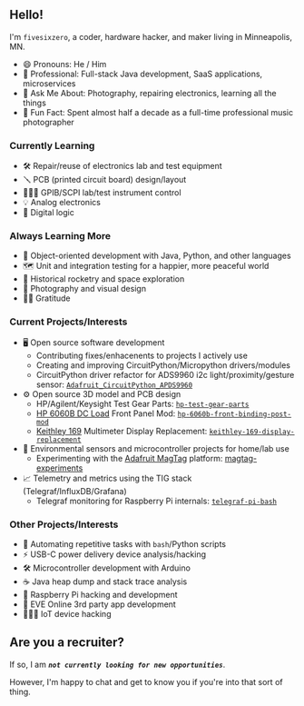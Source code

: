## Hello!

I'm `fivesixzero`, a coder, hardware hacker, and maker living in Minneapolis, MN.

- 😄 Pronouns: He / Him
- 🏢 Professional: Full-stack Java development, SaaS applications, microservices
- 💬 Ask Me About: Photography, repairing electronics, learning all the things
- 🤔 Fun Fact: Spent almost half a decade as a full-time professional music photographer

### Currently Learning

- 🛠 Repair/reuse of electronics lab and test equipment
- 🪛 PCB (printed circuit board) design/layout
- 👨🏻‍🔬 GPIB/SCPI lab/test instrument control
- 💡 Analog electronics
- 🤖 Digital logic

### Always Learning More

- 🐍 Object-oriented development with Java, Python, and other languages
- 🗺 Unit and integration testing for a happier, more peaceful world
- 🚀 Historical rocketry and space exploration
- 🔬 Photography and visual design
- 🙏🏼 Gratitude

### Current Projects/Interests

- 🖥 Open source software development
  - Contributing fixes/enhacenents to projects I actively use
  - Creating and improving CircuitPython/Micropython drivers/modules
  - CircuitPython driver refactor for ADS9960 i2c light/proximity/gesture sensor: [`Adafruit_CircuitPython_APDS9960`](https://github.com/adafruit/Adafruit_CircuitPython_APDS9960/pull/39)
- ⚙️ Open source 3D model and PCB design
  - HP/Agilent/Keysight Test Gear Parts: [`hp-test-gear-parts`](https://github.com/fivesixzero/hp-test-gear-parts)
  - [HP 6060B DC Load](https://www.keysight.com/us/en/product/6060B/300-watt-dc-electronic-load.html) Front Panel Mod: [`hp-6060b-front-binding-post-mod`](https://github.com/fivesixzero/hp-6060b-front-binding-post-mod)
  - [Keithley 169](https://www.radiomuseum.org/r/keithley_multimeter_169_dmm169dm.html) Multimeter Display Replacement: [`keithley-169-display-replacement`](https://github.com/fivesixzero/keithley-169-display-replacement)
- 🧪 Environmental sensors and microcontroller projects for home/lab use
  - Experimenting with the [Adafruit MagTag](https://www.adafruit.com/product/4819) platform: [magtag-experiments](https://github.com/fivesixzero/magtag-experiments)
- 📈 Telemetry and metrics using the TIG stack (Telegraf/InfluxDB/Grafana)
  - Telegraf monitoring for Raspberry Pi internals: [`telegraf-pi-bash`](https://github.com/fivesixzero/telegraf-pi-bash)

### Other Projects/Interests

- 📜 Automating repetitive tasks with `bash`/Python scripts
- ⚡️ USB-C power delivery device analysis/hacking
- 🛠 Microcontroller development with Arduino
- ☕️ Java heap dump and stack trace analysis
- 🍇 Raspberry Pi hacking and development
- 👾 EVE Online 3rd party app development
- 🧙🏼‍♂️ IoT device hacking

## Are you a recruiter?

If so, I am _**`not currently looking for new opportunities`**_.

However, I'm happy to chat and get to know you if you're into that sort of thing.

<!--
**fivesixzero/fivesixzero** is a ✨ _special_ ✨ repository because its `README.md` (this file) appears on your GitHub profile.

Here are some ideas to get you started:

- 🔭 I’m currently working on ...
- 🌱 I’m currently learning ...
- 👯 I’m looking to collaborate on ...
- 🤔 I’m looking for help with ...
- 💬 Ask me about ...
- 📫 How to reach me: ...
- 😄 Pronouns: ...
- ⚡ Fun fact: ...
-->
